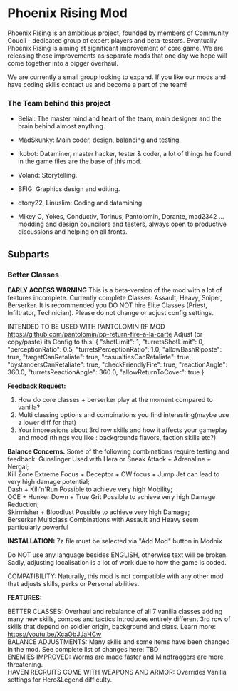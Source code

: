 # Phoenix Rising Mod 

Phoenix Rising is an ambitious project, founded by members of Community Coucil - dedicated group of expert players and beta-testers. Eventually Phoenix Rising is aiming at significant improvement of core game. We are releasing these improvements as separate mods that one day we hope will come together into a bigger overhaul.

We are currently a small group looking to expand. If you like our mods and have coding skills contact us and become a part of the team!

### The Team behind this project

- Belial: The master mind and heart of the team, main designer and the brain behind almost anything.
- MadSkunky: Main coder, design, balancing and testing.
- Ikobot: Dataminer, master hacker, tester & coder, a lot of things he found in the game files are the base of this mod.
- Voland: Storytelling.
- BFIG: Graphics design and editing.
- dtony22, Linuslim: Coding and datamining.

- Mikey C, Yokes, Conductiv, Torinus, Pantolomin, Dorante, mad2342 ...
modding and design councilors and testers, always open to productive discussions and helping on all fronts.

## Subparts

### Better Classes

<b>EARLY ACCESS WARNING</b>
This is a beta-version of the mod with a lot of features incomplete. Currently complete Classes: Assault, Heavy, Sniper, Berserker. It is recommended you DO NOT hire Elite Classes (Priest, Infiltrator, Technician). Please do not change or adjust config settings.

INTENDED TO BE USED WITH PANTOLOMIN RF MOD https://github.com/pantolomin/pp-return-fire-a-la-carte
Adjust (or copy/paste) its Config to this:
{
  "shotLimit": 1,
  "turretsShotLimit": 0,
  "perceptionRatio": 0.5,
  "turretsPerceptionRatio": 1.0,
  "allowBashRiposte": true,
  "targetCanRetaliate": true,
  "casualtiesCanRetaliate": true,
  "bystandersCanRetaliate": true,
  "checkFriendlyFire": true,
  "reactionAngle": 360.0,
  "turretsReactionAngle": 360.0,
  "allowReturnToCover": true
}

<b>Feedback Request:</b>
1) How do core classes + berserker play at the moment compared to vanilla? 
2) Multi classing options and combinations you find interesting(maybe use a lower diff for that)
3) Your impressions about 3rd row skills and how it affects your gameplay and mood (things you like : backgrounds flavors, faction skills etc?)

<b>Balance Concerns.</b> Some of the following combinations require testing and feedback:
Gunslinger 	Used with Hera or Sneak Attack + Adrenaline + Nergal;    
Kill Zone	Extreme Focus + Deceptor + OW focus + Jump Jet can lead to very high damage potential;    
Dash + Kill'n'Run	Possible to achieve very high Mobility;    
QCE + Hunker Down + True Grit	Possible to achieve very high Damage Reduction;    
Skirmisher + Bloodlust	Possible to achieve very high Damage;    
Berserker Multiclass	Combinations with Assault and Heavy seem particularly powerful

<b>INSTALLATION:</b> 7z file must be selected via "Add Mod" button in Modnix

Do NOT use any language besides ENGLISH, otherwise text will be broken. Sadly, adjusting localisation is a lot of work due to how the game is coded.

COMPATIBILITY: Naturally, this mod is not compatible with any other mod that adjusts skills, perks or Personal abilities.

<b>FEATURES:</b>

BETTER CLASSES: Overhaul and rebalance of all 7 vanilla classes adding many new skills, combos and tactics
Introduces entirely different 3rd row of skills that depend on soldier origin, background and class. Learn more: https://youtu.be/XcaObJJaHCw   
BALANCE ADJUSTMENTS: Many skills and some items have been changed in the mod. See complete list of changes here: TBD    
ENEMIES IMPROVED: Worms are made faster and Mindfraggers are more threatening.    
HAVEN RECRUITS COME WITH WEAPONS AND ARMOR: Overrides Vanilla settings for Hero&Legend difficulty.   
